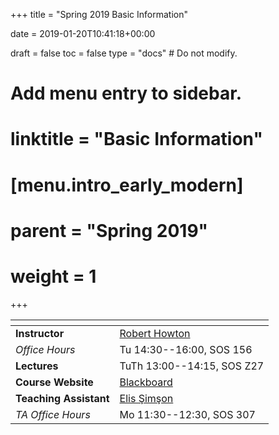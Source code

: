 +++
title = "Spring 2019 Basic Information"

date = 2019-01-20T10:41:18+00:00

draft = false
toc = false
type = "docs"  # Do not modify.

# Add menu entry to sidebar.
# linktitle = "Basic Information"
# [menu.intro_early_modern]
#   parent = "Spring 2019"
#   weight = 1

+++

| <span>                |                                                                                           |
|------------------     | ------------------------------------------------------------------------------------------|
| **Instructor**        | [Robert Howton <i class="far fa-envelope"></i>](mailto:rhowton@ku.edu.tr)                 |
| _Office Hours_        | Tu 14:30--16:00, SOS 156                                                                  |
| **Lectures**          | TuTh 13:00--14:15, SOS Z27                                                                |
| **Course Website**    | [Blackboard](https://ku.blackboard.com/)                                                  |
| **Teaching Assistant**| [Elis Şimşon <i class="far fa-envelope"></i>](mailto:esimson@ku.edu.tr)                   |
| _TA Office Hours_     | Mo 11:30--12:30, SOS 307                                                                  |
